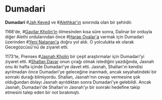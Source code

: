 # Dumadari

**Dumadari** #[Jah Keved](locations/jah-keved) ve #[Alethkar'ın](locations/alethkar) sınırında olan bir şehirdir.

1168'de, #[Gavilar Kholin'in](characters/gavilar) ölmesinden kısa süre sonra, Dalinar bir orduyla diğer Alethi ordularından önce #[Harap Ovalar'a](locations/shattered-plains) varmak için Dumadari üzerinden #[Yeni Natanan'a](locations/new-natanan) doğru yol aldı. O yolculukta ek olarak Gecegözcüsü'nü de ziyaret etti. 

1173'te, Prenses #[Jasnah Kholin](characters/jasnah) bir çeşit araştırmalar için Dumadari'yi ziyaret etti. #[Shallan Davar](characters/shallan) onun çırağı olmak istediğini yazdığında, Jasnah onu iki hafta içinde Dumadari'ye davet etti. Jasnah, Shallan'ın kendisi ayrılmadan önce Dumadari'ye geleceğine inanmadı, ancak seyahatindeki bir sonraki durağı bilmiyordu. Shallan, Jasnah'nın cevap vermesine şok olduğundan dolayı Jasnah ayrıldıktan sonra Dumadari'ye gelebildi. Ancak Jasnah, Dumadari'de Shallan'ın Jasnah'yı bir sonraki hedefine takip etmesini talep eden bir not bırakmıştı.
